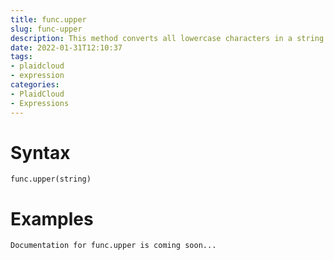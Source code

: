 ```yaml
---
title: func.upper
slug: func-upper
description: This method converts all lowercase characters in a string into uppercase characters and returns it
date: 2022-01-31T12:10:37
tags:
- plaidcloud
- expression
categories:
- PlaidCloud
- Expressions
---
```



# Syntax



```
func.upper(string)
```


# Examples



```
Documentation for func.upper is coming soon...
```
